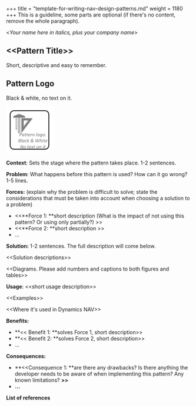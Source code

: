 +++
title = "template-for-writing-nav-design-patterns.md"
weight = 1180
+++
This is a guideline, some parts are optional (if there's no content, remove the whole paragraph).

<_Your name here in italics, plus your company name_\>

## **<<Pattern Title\>\>**

Short, descriptive and easy to remember.

## **Pattern Logo**

Black & white, no text on it. 

[![ ][image0]][anchor0] 

**Context**: Sets the stage where the pattern takes place. 1-2 sentences.

**Problem**: What happens before this pattern is used? How can it go wrong? 1-5 lines.

**Forces:** (explain why the problem is difficult to solve; state the considerations that must be taken into account when choosing a solution to a problem)

* <<**Force 1: **short description (What is the impact of not using this pattern? Or using only partially?) \>\>
* <<**Force 2: **short description \>\>
* ...

**Solution:** 1-2 sentences. The full description will come below.

<<Solution descriptions\>\>

<<Diagrams. Please add numbers and captions to both figures and tables\>\>

**Usage**: <<short usage description\>\>

<<Examples\>\>

<<Where it's used in Dynamics NAV\>\>

**Benefits:**

* **<< Benefit 1: **solves Force 1, short description\>\>
* **<< Benefit 2: **solves Force 2, short description\>\>
* ... 

**Consequences:**

* **<<Consequence 1: **are there any drawbacks? Is there anything the developer needs to be aware of when implementing this pattern? Any known limitations? **\>\>**
* **...**

**List of references**



[anchor0]: PatternLogo.png


[image0]: PatternLogo.png

